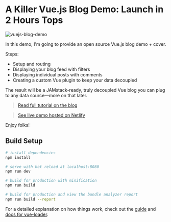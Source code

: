 # A Killer Vue.js Blog Demo: Launch in 2 Hours Tops

![vuejs-blog-demo](https://snipcart.com/media/175864/build-vuejs-blog-copy.jpg)

In this demo, I'm going to provide an open source Vue.js blog demo + cover.

Steps:

- Setup and routing
- Displaying your blog feed with filters
- Displaying individual posts with comments
- Creating a custom Vue plugin to keep your data decoupled

The result will be a JAMstack-ready, truly decoupled Vue blog you can plug to any data source—more on that later.

> [Read full tutorial on the blog](https://snipcart.com/blog/vuejs-blog-demo)

> [See live demo hosted on Netlify](https://vue-blog-demo.netlify.com/)

Enjoy folks!

## Build Setup

``` bash
# install dependencies
npm install

# serve with hot reload at localhost:8080
npm run dev

# build for production with minification
npm run build

# build for production and view the bundle analyzer report
npm run build --report
```

For a detailed explanation on how things work, check out the [guide](http://vuejs-templates.github.io/webpack/) and [docs for vue-loader](http://vuejs.github.io/vue-loader).
